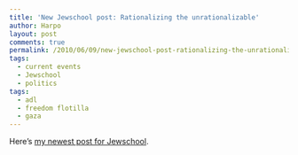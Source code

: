 ```yaml
---
title: 'New Jewschool post: Rationalizing the unrationalizable'
author: Harpo
layout: post
comments: true
permalink: /2010/06/09/new-jewschool-post-rationalizing-the-unrationalizable/
tags:
  - current events
  - Jewschool
  - politics
tags:
  - adl
  - freedom flotilla
  - gaza
---
```

Here&#8217;s <a href="http://jewschool.com/2010/06/09/23063/rationalizing-the-unrationalizable/" target="_blank">my newest post for Jewschool</a>.